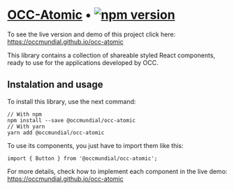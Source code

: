 # [OCC-Atomic](https://occmundial.github.io/occ-atomic) • [![npm version](https://badge.fury.io/js/%40occmundial%2Focc-atomic.svg)](https://badge.fury.io/js/%40occmundial%2Focc-atomic)

To see the live version and demo of this project click here:
https://occmundial.github.io/occ-atomic

This library contains a collection of shareable styled React components, ready to use for the applications developed by OCC.

## Instalation and usage
To install this library, use the next command:
```
// With npm
npm install --save @occmundial/occ-atomic
// With yarn
yarn add @occmundial/occ-atomic
```
To use its components, you just have to import them like this:
```
import { Button } from '@occmundial/occ-atomic';
```
For more details, check how to implement each component in the live demo:
https://occmundial.github.io/occ-atomic
